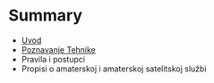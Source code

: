 # Summary

* [Uvod](README.md)
* [Poznavanje Tehnike](chapter1.md)
* Pravila i postupci
* Propisi o amaterskoj i amaterskoj satelitskoj službi

